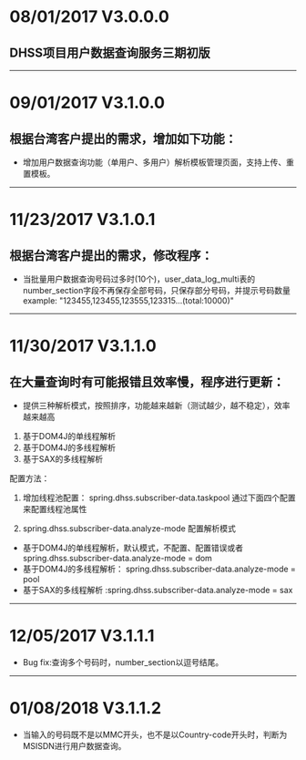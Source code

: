 # 08/01/2017    V3.0.0.0
## DHSS项目用户数据查询服务三期初版

----------------------------------
# 09/01/2017    V3.1.0.0
## 根据台湾客户提出的需求，增加如下功能：
* 增加用户数据查询功能（单用户、多用户）解析模板管理页面，支持上传、重置模板。

----------------------------------
# 11/23/2017    V3.1.0.1
## 根据台湾客户提出的需求，修改程序：
* 当批量用户数据查询号码过多时(10个)，user_data_log_multi表的number_section字段不再保存全部号码，只保存部分号码，并提示号码数量
example: "123455,123455,123555,123315...(total:10000)"


----------------------------------
# 11/30/2017    V3.1.1.0
## 在大量查询时有可能报错且效率慢，程序进行更新：

* 提供三种解析模式，按照排序，功能越来越新（测试越少，越不稳定），效率越来越高

1. 基于DOM4J的单线程解析
2. 基于DOM4J的多线程解析
3. 基于SAX的多线程解析

配置方法：

1. 增加线程池配置：
spring.dhss.subscriber-data.taskpool 通过下面四个配置来配置线程池属性

2. spring.dhss.subscriber-data.analyze-mode 配置解析模式

* 基于DOM4J的单线程解析，默认模式，不配置、配置错误或者spring.dhss.subscriber-data.analyze-mode = dom
* 基于DOM4J的多线程解析： spring.dhss.subscriber-data.analyze-mode = pool
* 基于SAX的多线程解析 :spring.dhss.subscriber-data.analyze-mode = sax

---------------------------------------
# 12/05/2017    V3.1.1.1

* Bug fix:查询多个号码时，number_section以逗号结尾。

---------------------------------------
# 01/08/2018    V3.1.1.2

* 当输入的号码既不是以MMC开头，也不是以Country-code开头时，判断为MSISDN进行用户数据查询。